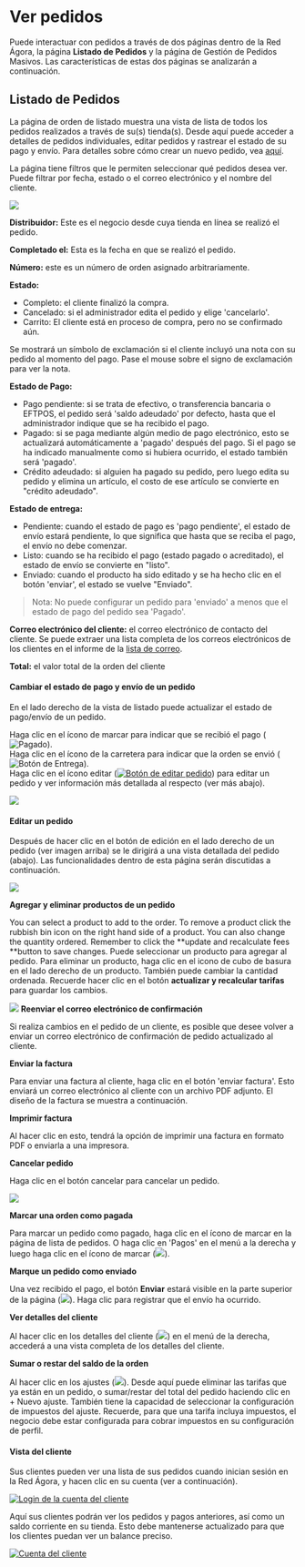 # Ver pedidos

Puede interactuar con pedidos a través de dos páginas dentro de la Red Ágora, la página **Listado de Pedidos** y la página de Gestión de Pedidos Masivos. Las características de estas dos páginas se analizarán a continuación.

## Listado de Pedidos

La página de orden de listado muestra una vista de lista de todos los pedidos realizados a través de su(s) tienda(s). Desde aquí puede acceder a detalles de pedidos individuales, editar pedidos y rastrear el estado de su pago y envío. Para detalles sobre cómo crear un nuevo pedido, vea [aquí](/create-an-order.md).

La página tiene filtros que le permiten seleccionar qué pedidos desea ver. Puede filtrar por fecha, estado o el correo electrónico y el nombre del cliente.

![](/assets/listado_pedidos.JPG)

**Distribuidor:** Este es el negocio desde cuya tienda en línea se realizó el pedido.

**Completado el:** Esta es la fecha en que se realizó el pedido.

**Número:** este es un número de orden asignado arbitrariamente.

**Estado:**

* Completo: el cliente finalizó la compra.
* Cancelado: si el administrador edita el pedido y elige 'cancelarlo'.
* Carrito: El cliente está en proceso de compra, pero no se confirmado aún.

Se mostrará un símbolo de exclamación si el cliente incluyó una nota con su pedido al momento del pago. Pase el mouse sobre el signo de exclamación para ver la nota.

**Estado de Pago:**

* Pago pendiente: si se trata de efectivo, o transferencia bancaria o EFTPOS, el pedido será 'saldo adeudado' por defecto, hasta que el administrador indique que se ha recibido el pago.
* Pagado: si se paga mediante algún medio de pago electrónico, esto se actualizará automáticamente a 'pagado' después del pago. Si el pago se ha indicado manualmente como si hubiera ocurrido, el estado también será 'pagado'.
* Crédito adeudado: si alguien ha pagado su pedido, pero luego edita su pedido y elimina un artículo, el costo de ese artículo se convierte en "crédito adeudado".

**Estado de entrega:**

* Pendiente: cuando el estado de pago es 'pago pendiente', el estado de envío estará pendiente, lo que significa que hasta que se reciba el pago, el envío no debe comenzar.
* Listo: cuando se ha recibido el pago (estado pagado o acreditado), el estado de envío se convierte en "listo".
* Enviado: cuando el producto ha sido editado y se ha hecho clic en el botón 'enviar', el estado se vuelve "Enviado".

> Nota: No puede configurar un pedido para 'enviado' a menos que el estado de pago del pedido sea 'Pagado'.

**Correo electrónico del cliente:** el correo electrónico de contacto del cliente. Se puede extraer una lista completa de los correos electrónicos de los clientes en el informe de la [lista de correo](/reports.md).

**Total:** el valor total de la orden del cliente

#### Cambiar el estado de pago y envío de un pedido

En el lado derecho de la vista de listado puede actualizar el estado de pago/envío de un pedido.

Haga clic en el ícono de marcar para indicar que se recibió el pago \(![](https://openfoodnetwork.org/wp-content/uploads/2015/05/Tick.png "Pagado")\).  
Haga clic en el ícono de la carretera para indicar que la orden se envió \(![](https://openfoodnetwork.org/wp-content/uploads/2015/05/Shipped.png "Botón de Entrega")\).  
Haga clic en el ícono editar \([![](https://openfoodnetwork.org/wp-content/uploads/2015/05/Edit-order.png "Botón de editar pedido")](https://openfoodnetwork.org/wp-content/uploads/2015/05/Edit-order.png)\) para editar un pedido y ver información más detallada al respecto (ver más abajo).

![](/assets/opciones_pedidos.JPG)

#### Editar un pedido

Después de hacer clic en el botón de edición en el lado derecho de un pedido (ver imagen arriba) se le dirigirá a una vista detallada del pedido (abajo). Las funcionalidades dentro de esta página serán discutidas a continuación.

![](/assets/editar_pedido.JPG)

**Agregar y eliminar productos de un pedido**

You can select a product to add to the order. To remove a product click the rubbish bin icon on the right hand side of a product. You can also change the quantity ordered. Remember to click the **update and recalculate fees **button to save changes.
Puede seleccionar un producto para agregar al pedido. Para eliminar un producto, haga clic en el icono de cubo de basura en el lado derecho de un producto. También puede cambiar la cantidad ordenada. Recuerde hacer clic en el botón **actualizar y recalcular tarifas** para guardar los cambios.

![](/assets/desplegable_pedidos.JPG)
**Reenviar el correo electrónico de confirmación**

Si realiza cambios en el pedido de un cliente, es posible que desee volver a enviar un correo electrónico de confirmación de pedido actualizado al cliente.

**Enviar la factura**

Para enviar una factura al cliente, haga clic en el botón 'enviar factura'. Esto enviará un correo electrónico al cliente con un archivo PDF adjunto. El diseño de la factura se muestra a continuación.

**Imprimir factura**

Al hacer clic en esto, tendrá la opción de imprimir una factura en formato PDF o enviarla a una impresora.

**Cancelar pedido**

Haga clic en el botón cancelar para cancelar un pedido.

![](/assets/factura.JPG)

**Marcar una orden como pagada**

Para marcar un pedido como pagado, haga clic en el ícono de marcar en la página de lista de pedidos. O haga clic en 'Pagos' en el menú a la derecha y luego haga clic en el ícono de marcar
 \(![](/assets/pedido_pagado.JPG)).

**Marque un pedido como enviado**

Una vez recibido el pago, el botón **Enviar** estará visible en la parte superior de la página \(![](/assets/pedido_enviado.JPG)). Haga clic para registrar que el envío ha ocurrido.

**Ver detalles del cliente**

Al hacer clic en los detalles del cliente \(![](/assets/boton_detalles_cliente.JPG)) en el menú de la derecha, accederá a una vista completa de los detalles del cliente.

**Sumar o restar del saldo de la orden**

Al hacer clic en los ajustes \(![](/assets/boton_ajustes.JPG)). Desde aquí puede eliminar las tarifas que ya están en un pedido, o sumar/restar del total del pedido haciendo clic en + Nuevo ajuste. También tiene la capacidad de seleccionar la configuración de impuestos del ajuste. Recuerde, para que una tarifa incluya impuestos, el negocio debe estar configurada para cobrar impuestos en su configuración de perfil.

#### Vista del cliente

Sus clientes pueden ver una lista de sus pedidos cuando inician sesión en la Red Ágora, y hacen clic en su cuenta (ver a continuación).

[![](https://openfoodnetwork.org/wp-content/uploads/2015/05/Account-login.png "Login de la cuenta del cliente")](https://openfoodnetwork.org/wp-content/uploads/2015/05/Account-login.png)

Aquí sus clientes podrán ver los pedidos y pagos anteriores, así como un saldo corriente en su tienda. Esto debe mantenerse actualizado para que los clientes puedan ver un balance preciso.

[![](https://openfoodnetwork.org/wp-content/uploads/2015/05/Orders.png "Cuenta del cliente")](https://openfoodnetwork.org/wp-content/uploads/2015/05/Orders.png)

